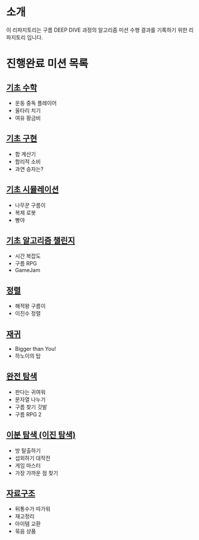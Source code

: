 # 소개

이 리파지토리는 구름 DEEP DIVE 과정의 알고리즘 미션 수행 결과를 기록하기 위한 리파지토리 입니다.

# 진행완료 미션 목록

## [기초 수학](https://github.com/EndlessMilkyway/algo-mission/blob/main/01-math/RESULT.md)

- 운동 중독 플레이어
- 울타리 치기
- 여유 황금비

## [기초 구현](https://github.com/EndlessMilkyway/algo-mission/blob/main/02-implementation/RESULT.md)

- 합 계산기
- 합리적 소비
- 과연 승자는?

## [기초 시뮬레이션](https://github.com/EndlessMilkyway/algo-mission/blob/main/03-simulation/RESULT.md)

- 나무꾼 구름이
- 복제 로봇
- 빵야

## [기초 알고리즘 챌린지](https://github.com/EndlessMilkyway/algo-mission/blob/main/04-basic-algorithm-challenge/RESULT.md)

- 시간 복잡도
- 구름 RPG
- GameJam

## [정렬](https://github.com/EndlessMilkyway/algo-mission/blob/main/05-sorting/RESULT.md)

- 해적왕 구름이
- 이진수 정렬

## [재귀](https://github.com/EndlessMilkyway/algo-mission/blob/main/06-recursion/RESULT.md)

- Bigger than You!
- 하노이의 탑

## [완전 탐색](https://github.com/EndlessMilkyway/algo-mission/blob/main/07-bruteforce/RESULT.md)

- 판다는 귀여워
- 문자열 나누기
- 구름 찾기 깃발
- 구름 RPG 2

## [이분 탐색 (이진 탐색)](https://github.com/EndlessMilkyway/algo-mission/blob/main/08-binary-search/RESULT.md)

- 방 탈출하기
- 섭외하기 대작전
- 게임 마스터
- 가장 가까운 점 찾기

## [자료구조](https://github.com/EndlessMilkyway/algo-mission/blob/main/09-data-structure/RESULT.md)

- 뒤통수가 따가워
- 재고정리
- 아이템 교환
- 묶음 상품

